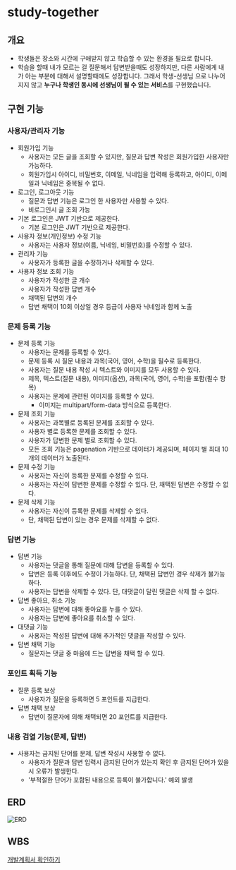 # study-together

## 개요

- 학생들은 장소와 시간에 구애받지 않고 학습할 수 있는 환경을 필요로 합니다.
- 학습을 할때 내가 모르는 걸 질문해서 답변받을때도 성장하지만, 다른 사람에게 내가 아는 부분에 대해서 설명할때에도 성장합니다. 그래서 학생-선생님 으로 나누어지지 않고 **누구나 학생인 동시에 선생님이 될 수 있는 서비스**를 구현했습니다.

## 구현 기능

### 사용자/관리자 기능
- 회원가입 기능
    - 사용자는 모든 글을 조회할 수 있지만, 질문과 답변 작성은 회원가입한 사용자만 가능하다.
    - 회원가입시 아이디, 비밀번호, 이메일, 닉네임을 입력해 등록하고, 아이디, 이메일과 닉네임은 중복될 수 없다.
- 로그인, 로그아웃 기능
    - 질문과 답변 기능은 로그인 한 사용자만 사용할 수 있다.
    - 비로그인시 글 조회 가능
- 기본 로그인은 JWT 기반으로 제공한다.
    - 기본 로그인은 JWT 기반으로 제공한다.
- 사용자 정보(개인정보) 수정 기능
    - 사용자는 사용자 정보(이름, 닉네임, 비밀번호)를 수정할 수 있다.
- 관리자 기능
    - 사용자가 등록한 글을 수정하거나 삭제할 수 있다.
- 사용자 정보 조회 기능
    - 사용자가 작성한 글 개수
    - 사용자가 작성한 답변 개수
    - 채택된 답변의 개수
    - 답변 채택이 10회 이상일 경우 등급이 사용자 닉네임과 함께 노출
      
### 문제 등록 기능
- 문제 등록 기능
    - 사용자는 문제를 등록할 수 있다.
    - 문제 등록 시 질문 내용과 과목(국어, 영어, 수학)을 필수로 등록한다.
    - 사용자는 질문 내용 작성 시 텍스트와 이미지를 모두 사용할 수 있다.
    - 제목, 텍스트(질문 내용), 이미지(옵션), 과목(국어, 영어, 수학)을 포함(필수 항목)
    - 사용자는 문제에 관련된 이미지를 등록할 수 있다.
        - 이미지는 multipart/form-data 방식으로 등록한다.
- 문제 조회 기능
    - 사용자는 과목별로 등록된 문제를 조회할 수 있다.
    - 사용자 별로 등록한 문제를 조회할 수 있다.
    - 사용자가 답변한 문제 별로 조회할 수 있다.
    - 모든 조회 기능은 pagenation 기반으로 데이터가 제공되며, 페이지 별 최대 10개의 데이터가 노출된다.
- 문제 수정 기능
    - 사용자는 자신이 등록한 문제를 수정할 수 있다.
    - 사용자는 자신이 답변한 문제를 수정할 수 있다. 단, 채택된 답변은 수정할 수 없다.
- 문제 삭제 기능
    - 사용자는 자신이 등록한 문제를 삭제할 수 있다.
    - 단, 채택된 답변이 있는 경우 문제를 삭제할 수 없다.
 
### 답변 기능
- 답변 기능
    - 사용자는 댓글을 통해 질문에 대해 답변을 등록할 수 있다.
    - 답변은 등록 이후에도 수정이 가능하다. 단, 채택된 답변인 경우 삭제가 불가능하다.
    - 사용자는 답변을 삭제할 수 있다. 단, 대댓글이 달린 댓글은 삭제 할 수 없다.
- 답변 좋아요, 취소 기능
    - 사용자는 답변에 대해 좋아요를 누를 수 있다.
    - 사용자는 답변에 좋아요를 취소할 수 있다.
- 대댓글 기능
    - 사용자는 작성된 답변에 대해 추가적인 댓글을 작성할 수 있다.
- 답변 채택 기능
    - 질문자는 댓글 중 마음에 드는 답변을 채택 할 수 있다.

### 포인트 획득 기능
- 질문 등록 보상
    - 사용자가 질문을 등록하면 5 포인트를 지급한다.
- 답변 채택 보상
    - 답변이 질문자에 의해 채택되면 20 포인트를 지급한다.


 ### 내용 검열 기능(문제, 답변)
- 사용자는 금지된 단어를 문제, 답변 작성시 사용할 수 없다.
    - 사용자가 질문과 답변 입력시 금지된 단어가 있는지 확인 후 금지된 단어가 있을시 오류가 발생한다.
    - '부적절한 단어가 포함된 내용으로 등록이 불가합니다.' 예외 발생  

## ERD

![ERD](./src/main/resources/static/images/study_erd_v4.png)

## WBS

[개발계획서 확인하기](https://docs.google.com/spreadsheets/d/18RMGTYxbYgOConEWBEimqM98LEe77v5X0QPRmsEeRSo/edit?gid=1754363060#gid=1754363060)


